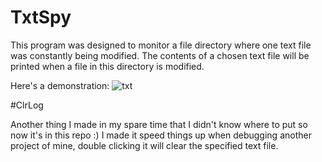 # TxtSpy
This program was designed to monitor a file directory where one text file was constantly being modified. 
The contents of a chosen text file will be printed when a file in this directory is modified.

Here's a demonstration:
![txt](https://i.imgur.com/8SuyOoi.gif)
 
#ClrLog

Another thing I made in my spare time that I didn't know where to put so now it's in this repo :)
I made it speed things up when debugging another project of mine, double clicking it will clear the specified text file.
